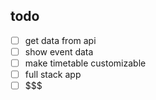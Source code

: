 ## todo
 - [ ] get data from api
 - [ ] show event data
 - [ ] make timetable customizable
 - [ ] full stack app
 - [ ] $$$
